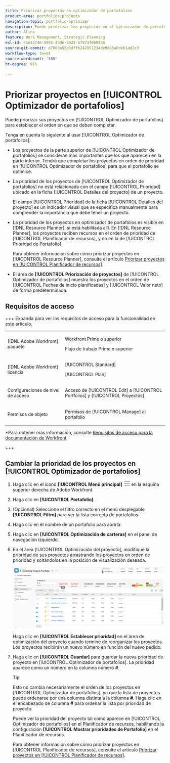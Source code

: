 ```yaml
---
title: Priorizar proyectos en optimizador de portafolios
product-area: portfolios;projects
navigation-topic: portfolio-optimizer
description: Puede priorizar los proyectos en el optimizador de portafolios para establecer el orden en que se deben completar.
author: Alina
feature: Work Management, Strategic Planning
exl-id: 54e33746-5995-49de-8e21-bf973f0694a6
source-git-commit: d7600a55b3dffb242957234de9d85a0deb1ad2e3
workflow-type: tm+mt
source-wordcount: '508'
ht-degree: 91%

---
```


# Priorizar proyectos en [!UICONTROL Optimizador de portafolios]

Puede priorizar sus proyectos en [!UICONTROL Optimizador de portafolios] para establecer el orden en que se deben completar.

Tenga en cuenta lo siguiente al usar [!UICONTROL Optimizador de portafolios]:

* Los proyectos de la parte superior de [!UICONTROL Optimizador de portafolios] se consideran más importantes que los que aparecen en la parte inferior. Tendrá que completar los proyectos en orden de prioridad en [!UICONTROL Optimizador de portafolios] para que el portafolio se optimice.
* La prioridad de los proyectos de [!UICONTROL Optimizador de portafolios] no está relacionada con el campo [!UICONTROL Prioridad] ubicado en la ficha [!UICONTROL Detalles del proyecto] de un proyecto.

  El campo [!UICONTROL Prioridad] de la ficha [!UICONTROL Detalles del proyecto] es un indicador visual que se especifica manualmente para comprender la importancia que debe tener un proyecto.

* La prioridad de los proyectos en optimizador de portafolios es visible en [!DNL Resource Planner], si está habilitada allí. En [!DNL Resource Planner], los proyectos reciben recursos en el orden de prioridad de [!UICONTROL Planificador de recursos], y no en la de [!UICONTROL Prioridad de Portafolio].

  Para obtener información sobre cómo priorizar proyectos en [!UICONTROL Resource Planner], consulte el artículo [Priorizar proyectos en [!UICONTROL Planificador de recursos]](../../../resource-mgmt/resource-planning/prioritize-projects-resource-planner.md).

* El área de **[!UICONTROL Priorización de proyectos]** de [!UICONTROL Optimizador de portafolios] muestra los proyectos en el orden de [!UICONTROL Fechas de inicio planificadas] y [!UICONTROL Valor neto] de forma predeterminada.

## Requisitos de acceso

+++ Expanda para ver los requisitos de acceso para la funcionalidad en este artículo. 

<table style="table-layout:auto"> 
 <col> 
 <col> 
 <tbody> 
  <tr> 
   <td role="rowheader">[!DNL Adobe Workfront] paquete</td> 
   <td> <p>Workfront Prime o superior</p>
      <p>Flujo de trabajo Prime o superior</p>
    </td> 
  </tr> 
  <tr> 
   <td role="rowheader">[!DNL Adobe Workfront] licencia</td> 
   <td> <p>[!UICONTROL Standard]</p>
   <p>[!UICONTROL Plan]</p> </td> 
  </tr> 
  <tr> 
   <td role="rowheader">Configuraciones de nivel de acceso</td> 
   <td> <p>Acceso de [!UICONTROL Edit] a [!UICONTROL Portfolios] y [!UICONTROL Proyectos]</p>  </td>
</tr> 
  <tr> 
   <td role="rowheader">Permisos de objeto</td> 
   <td> <p>Permisos de [!UICONTROL Manage] al portafolio</p>  </td> 
  </tr> 
 </tbody> 
</table>

*Para obtener más información, consulte [Requisitos de acceso para la documentación de Workfront](/help/quicksilver/administration-and-setup/add-users/access-levels-and-object-permissions/access-level-requirements-in-documentation.md).

+++

<!--Old:

<table style="table-layout:auto"> 
 <col> 
 <col> 
 <tbody> 
  <tr> 
   <td role="rowheader">[!DNL Adobe Workfront] plan</td> 
   <td> <p>Any </p> </td> 
  </tr> 
  <tr> 
   <td role="rowheader">Adobe Workfront licenses*</td> 
   <td> <p>New: Standard</p>
   <p>Current: Plan</p> </td> 
  </tr> 
  <tr> 
   <td role="rowheader">Access level configurations*</td> 
   <td> <p>[!UICONTROL Edit] access to Projects and Portfolios</p></td> 
  </tr> 
  <tr> 
   <td role="rowheader">Object permissions</td> 
   <td> <p>[!UICONTROL Manage] permissions to the portfolio</p> <p>Contribute or higher permissions to the projects</p> 
   <p>You must have Manage permissions to all the projects in the list to be able to use <b>Set project priority</b>.</p>
    </td> 
  </tr> 
 </tbody> 
</table>-->

## Cambiar la prioridad de los proyectos en [!UICONTROL Optimizador de portafolios]

1. Haga clic en el icono **[!UICONTROL Menú principal]** ![Icono del menú principal](assets/main-menu-icon.png) en la esquina superior derecha de Adobe Workfront.

1. Haga clic en **[!UICONTROL Portafolio]**.
1. (Opcional) Seleccione el filtro correcto en el menú desplegable **[!UICONTROL Filtro]** para ver la lista correcta de portafolios.
1. Haga clic en el nombre de un portafolio para abrirla.
1. Haga clic en **[!UICONTROL Optimización de carteras]** en el panel de navegación izquierdo.
1. En el área [!UICONTROL Optimización del proyecto], modifique la prioridad de sus proyectos arrastrando los proyectos en orden de prioridad y soltándolos en la posición de visualización deseada.

   ![Optimizador de Portfolio con proyectos](assets/portfolio-optimizer-with-projects-nwe-350x89.png)

   Haga clic en **[!UICONTROL Establecer prioridad]** en el área de optimización del proyecto cuando termine de reorganizar los proyectos. Los proyectos recibirán un nuevo número en función del nuevo pedido.

1. Haga clic en **[!UICONTROL Guardar]** para guardar la nueva prioridad de proyecto en [!UICONTROL Optimizador de portafolios]. La prioridad aparece como un número en la columna número **#**.

   >[!TIP]
   >
   >Esto no cambia necesariamente el orden de los proyectos en [!UICONTROL Optimizador de portafolios], ya que la lista de proyectos puede ordenarse por una columna distinta a la columna **#**. Haga clic en el encabezado de columna **#** para ordenar la lista por prioridad de proyecto.

   Puede ver la prioridad del proyecto tal como aparece en [!UICONTROL Optimizador de portafolios] en el Planificador de recursos, habilitando la configuración **[!UICONTROL Mostrar prioridades de Portafolio]** en el Planificador de recursos.

   Para obtener información sobre cómo priorizar proyectos en [!UICONTROL Planificador de recursos], consulte el artículo [Priorizar proyectos en [!UICONTROL Planificador de recursos]](../../../resource-mgmt/resource-planning/prioritize-projects-resource-planner.md).
